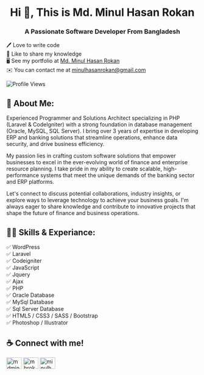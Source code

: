 <h1 align="center">Hi 👋, This is Md. Minul Hasan Rokan</h1>
<h3 align="center">A Passionate Software Developer From Bangladesh</h3>

🖊️ Love to write code <br>
🎤 Like to share my knowledge <br>
🖥️  See my portfolio at [Md. Minul Hasan Rokan](http://minulhasan.com)<br>
✉️  You can contact me at [minulhasanrokan@gmail.com](mailto:minulhasanrokan@gmail.com)<br>

<p align="left"> <img src="https://komarev.com/ghpvc/?username=minulhasanrokan&label=Profile%20views&color=0e75b6&style=flat" alt="Profile Views" /> </p>

<h2 align="left">🚀 About Me:</h2>

Experienced Programmer and Solutions Architect specializing in PHP (Laravel & CodeIgniter) with a strong foundation in database management (Oracle, MySQL, SQL Server). I bring over 3 years of expertise in developing ERP and banking solutions that streamline operations, enhance data security, and drive business efficiency.

My passion lies in crafting custom software solutions that empower businesses to excel in the ever-evolving world of finance and enterprise resource planning. I take pride in my ability to create scalable, high-performance systems that meet the unique demands of the banking sector and ERP platforms.

Let's connect to discuss potential collaborations, industry insights, or explore ways to leverage technology to achieve your business goals. I'm always eager to share knowledge and contribute to innovative projects that shape the future of finance and business operations.

<h2 align="left">👨‍💻 Skills & Experiance:</h2>
✅ WordPress <br>
✅ Laravel <br>
✅ Codeigniter <br>
✅ JavaScript <br>
✅ Jquery <br>
✅ Ajax <br>
✅ PHP <br>
✅ Oracle Database <br>
✅ MySql Database <br>
✅ Sql Server Database <br>
✅ HTML5 / CSS3 / SASS / Bootstrap <br>
✅ Photoshop / Illustrator <br>

<h2>☕ Connect with me!</h2>
<p align="left">
<a href="https://twitter.com/mdminulhasan3" target="blank"><img align="center" src="https://raw.githubusercontent.com/rahuldkjain/github-profile-readme-generator/master/src/images/icons/Social/twitter.svg" alt="mdminulhasan3" height="30" width="40" /></a>
<a href="https://linkedin.com/in/mhrokan" target="blank"><img align="center" src="https://raw.githubusercontent.com/rahuldkjain/github-profile-readme-generator/master/src/images/icons/Social/linked-in-alt.svg" alt="mhrokan" height="30" width="40" /></a>
<a href="https://fb.com/minulhasan.cse" target="blank"><img align="center" src="https://raw.githubusercontent.com/rahuldkjain/github-profile-readme-generator/master/src/images/icons/Social/facebook.svg" alt="minulhasan.cse" height="30" width="40" /></a>
</p>



